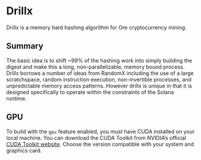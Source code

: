 # Drillx

Drillx is a memory hard hashing algorithm for Ore cryptocurrency mining.

## Summary

The basic idea is to shift ~99% of the hashing work into simply building the digest and make this a long, non-parallelizable, memory bound process. Drillx borrows a number of ideas from RandomX including the use of a large scratchspace, random instruction execution, non-invertible processes, and unpredictable memory access patterns. However drillx is unique in that it is designed specifically to operate within the constraints of the Solana runtime.

## GPU

To build with the `gpu` feature enabled, you must have CUDA installed on your local machine. You can download the CUDA Toolkit from NVIDIA’s official [CUDA Toolkit website](https://developer.nvidia.com/cuda-downloads). Choose the version compatible with your system and graphics card.


